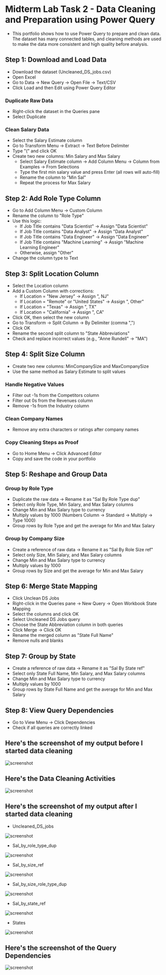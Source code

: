 # Midterm Lab Task 2 - Data Cleaning and Preparation using Power Query
- This portfolio shows how to use Power Query to prepare and clean data. The dataset has many connected tables, and cleaning methods are used to make the data more consistent and high quality before analysis.

## Step 1: Download and Load Data
- Download the dataset (Uncleaned_DS_jobs.csv)  
- Open Excel  
- Go to Data → New Query → Open File → Text/CSV
- Click Load and then Edit using Power Query Editor
### Duplicate Raw Data
- Right-click the dataset in the Queries pane  
- Select Duplicate
### Clean Salary Data
- Select the Salary Estimate column  
- Go to Transform Menu → Extract → Text Before Delimiter  
- Type "(" and click OK  
- Create two new columns: Min Salary and Max Salary  
   - Select Salary Estimate column → Add Column Menu → Column from Examples → From Selections  
   - Type the first min salary value and press Enter (all rows will auto-fill)  
   - Rename the column to "Min Sal"  
   - Repeat the process for Max Salary

## Step 2: Add Role Type Column
- Go to Add Column Menu → Custom Column  
- Rename the column to "Role Type"  
- Use this logic:  
   - If Job Title contains "Data Scientist" → Assign "Data Scientist"  
   - If Job Title contains "Data Analyst" → Assign "Data Analyst"  
   - If Job Title contains "Data Engineer" → Assign "Data Engineer"  
   - If Job Title contains "Machine Learning" → Assign "Machine Learning Engineer"  
   - Otherwise, assign "Other"  
- Change the column type to Text  

## Step 3: Split Location Column
- Select the Location column
-  Add a Custom Column with corrections:  
   - If Location = "New Jersey" → Assign ", NJ"  
   - If Location = "Remote" or "United States" → Assign ", Other"  
   - If Location = "Texas" → Assign ", TX"  
   - If Location = "California" → Assign ", CA"  
- Click OK, then select the new column  
- Go to Transform → Split Column → By Delimiter (comma ",")  
- Click OK  
- Rename the second split column to "State Abbreviations"  
- Check and replace incorrect values (e.g., "Anne Rundell" → "MA")  

## Step 4: Split Size Column
- Create two new columns: MinCompanySize and MaxCompanySize  
- Use the same method as Salary Estimate to split values
### Handle Negative Values
- Filter out -1s from the Competitors column  
- Filter out 0s from the Revenues column  
- Remove -1s from the Industry column
### Clean Company Names
- Remove any extra characters or ratings after company names
### Copy Cleaning Steps as Proof 
- Go to Home Menu → Click Advanced Editor  
- Copy and save the code in your portfolio

## Step 5: Reshape and Group Data
### Group by Role Type
- Duplicate the raw data → Rename it as "Sal By Role Type dup"
- Select only Role Type, Min Salary, and Max Salary columns  
- Change Min and Max Salary type to currency  
- Multiply values by 1000 (Numbers Column → Standard → Multiply → Type 1000)  
- Group rows by Role Type and get the average for Min and Max Salary

### Group by Company Size  
- Create a reference of raw data → Rename it as "Sal By Role Size ref"
- Select only Size, Min Salary, and Max Salary columns  
- Change Min and Max Salary type to currency  
- Multiply values by 1000  
- Group rows by Size and get the average for Min and Max Salary  


## Step 6: Merge State Mapping
- Click Unclean DS Jobs  
- Right-click in the Queries pane → New Query → Open Workbook State Mapping  
- Select the columns and click OK  
- Select Uncleaned DS Jobs query  
- Choose the State Abbreviation column in both queries  
- Click Merge → Click OK  
- Rename the merged column as "State Full Name"  
- Remove nulls and blanks  

## Step 7: Group by State
- Create a reference of raw data → Rename it as "Sal By State ref"  
- Select only State Full Name, Min Salary, and Max Salary columns  
- Change Min and Max Salary type to currency  
- Multiply values by 1000  
- Group rows by State Full Name and get the average for Min and Max Salary

## Step 8: View Query Dependencies  
- Go to View Menu → Click Dependencies  
- Check if all queries are correctly linked 

## Here's the screenshot of my output before I started data cleaning
![screenshot](/Midterm%20Task%202/Images/Before.PNG)

## Here's the Data Cleaning Activities
![screenshot](/Midterm%20Task%202/Images/Data%20Cleaning%20Activities.PNG)

## Here's the screenshot of my output after I started data cleaning
- Uncleaned_DS_jobs
  
![screenshot](/Midterm%20Task%202/Images/Uncleaned_DS_jobs.png)

- Sal_by_role_type_dup

![screenshot](/Midterm%20Task%202/Images/Sal_by_role_type_dup.png)

- Sal_by_size_ref

![screenshot](/Midterm%20Task%202/Images/Sal_by_size_ref.png)

- Sal_by_size_role_type_dup

![screenshot](/Midterm%20Task%202/Images/Sal_by_size_role_type_dup.png)

- Sal_by_state_ref

![screenshot](/Midterm%20Task%202/Images/Sal_by_state_ref.png)

- States

![screenshot](/Midterm%20Task%202/Images/states.png)

## Here's the screenshot of the Query Dependencies
![screenshot](/Midterm%20Task%202/Images/Query%20Dependencies.png)
